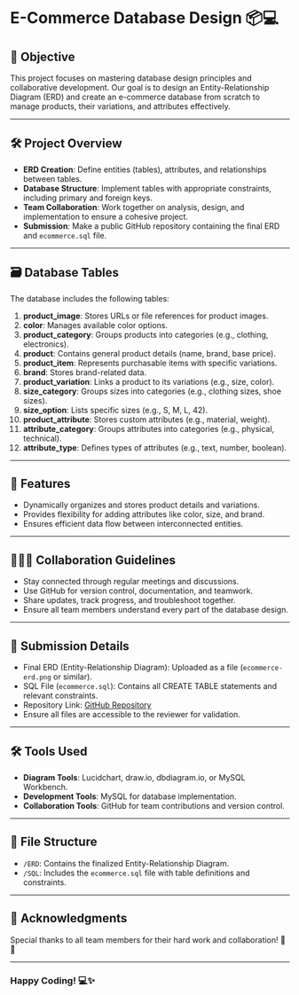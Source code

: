 # E-Commerce Database Design 📦💻

## 🎯 Objective
This project focuses on mastering database design principles and collaborative development. Our goal is to design an Entity-Relationship Diagram (ERD) and create an e-commerce database from scratch to manage products, their variations, and attributes effectively.

---

## 🛠️ Project Overview
- **ERD Creation**: Define entities (tables), attributes, and relationships between tables.
- **Database Structure**: Implement tables with appropriate constraints, including primary and foreign keys.
- **Team Collaboration**: Work together on analysis, design, and implementation to ensure a cohesive project.
- **Submission**: Make a public GitHub repository containing the final ERD and `ecommerce.sql` file.

---

## 🗃️ Database Tables
The database includes the following tables:
1. **product_image**: Stores URLs or file references for product images.
2. **color**: Manages available color options.
3. **product_category**: Groups products into categories (e.g., clothing, electronics).
4. **product**: Contains general product details (name, brand, base price).
5. **product_item**: Represents purchasable items with specific variations.
6. **brand**: Stores brand-related data.
7. **product_variation**: Links a product to its variations (e.g., size, color).
8. **size_category**: Groups sizes into categories (e.g., clothing sizes, shoe sizes).
9. **size_option**: Lists specific sizes (e.g., S, M, L, 42).
10. **product_attribute**: Stores custom attributes (e.g., material, weight).
11. **attribute_category**: Groups attributes into categories (e.g., physical, technical).
12. **attribute_type**: Defines types of attributes (e.g., text, number, boolean).

---

## 🔄 Features
- Dynamically organizes and stores product details and variations.
- Provides flexibility for adding attributes like color, size, and brand.
- Ensures efficient data flow between interconnected entities.

---

## 🧑‍🤝‍🧑 Collaboration Guidelines
- Stay connected through regular meetings and discussions.
- Use GitHub for version control, documentation, and teamwork.
- Share updates, track progress, and troubleshoot together.
- Ensure all team members understand every part of the database design.

---

## 🚀 Submission Details
- Final ERD (Entity-Relationship Diagram): Uploaded as a file (`ecommerce-erd.png` or similar).
- SQL File (`ecommerce.sql`): Contains all CREATE TABLE statements and relevant constraints.
- Repository Link: [GitHub Repository](https://github.com/your-repository-link)
- Ensure all files are accessible to the reviewer for validation.

---

## 🛠 Tools Used
- **Diagram Tools**: Lucidchart, draw.io, dbdiagram.io, or MySQL Workbench.
- **Development Tools**: MySQL for database implementation.
- **Collaboration Tools**: GitHub for team contributions and version control.

---

## 📂 File Structure
- `/ERD`: Contains the finalized Entity-Relationship Diagram.
- `/SQL`: Includes the `ecommerce.sql` file with table definitions and constraints.

---

## 🙌 Acknowledgments
Special thanks to all team members for their hard work and collaboration! 💪✨

---

### Happy Coding! 💻✨
